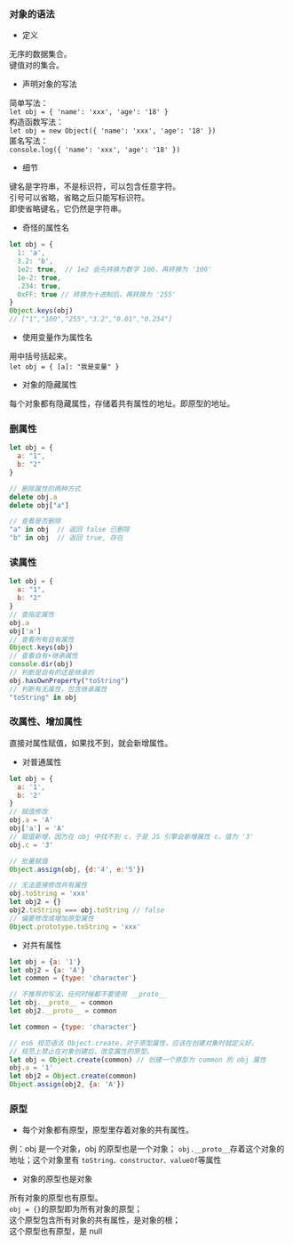 <a name="mRfM2"></a>
### 对象的语法
- 定义

无序的数据集合。<br />键值对的集合。

- 声明对象的写法

简单写法：<br />`let obj = { 'name': 'xxx', 'age': '18' }`<br />构造函数写法：<br />`let obj = new Object({ 'name': 'xxx', 'age': '18' })`<br />匿名写法：<br />`console.log({ 'name': 'xxx', 'age': '18' })`

- 细节

键名是字符串，不是标识符，可以包含任意字符。<br />引号可以省略，省略之后只能写标识符。<br />即使省略键名，它仍然是字符串。

- 奇怪的属性名
```javascript
let obj = {
  1: 'a',
  3.2: 'b',
  1e2: true,  // 1e2 会先转换为数字 100，再转换为 '100'
  1e-2: true,
  .234: true,
  0xFF: true // 转换为十进制后，再转换为 '255'
}
Object.keys(obj)
// ["1","100","255","3.2","0.01","0.234"]
```

- 使用变量作为属性名

用中括号括起来。<br />`let obj = { [a]: "我是变量" }`

- 对象的隐藏属性

每个对象都有隐藏属性，存储着共有属性的地址。即原型的地址。
<a name="CxdSj"></a>
### 删属性
```javascript
let obj = {
  a: "1",
  b: "2"
}

// 删除属性的两种方式
delete obj.a
delete obj["a"]

// 查看是否删除
"a" in obj  // 返回 false 已删除
"b" in obj  // 返回 true, 存在

```
<a name="jyakr"></a>
### 读属性
```javascript
let obj = {
  a: "1",
  b: "2"
}
// 查指定属性
obj.a
obj['a']
// 查看所有自有属性
Object.keys(obj)
// 查看自有+继承属性
console.dir(obj)
// 判断是自有的还是继承的
obj.hasOwnProperty("toString")
// 判断有无属性，包含继承属性
"toString" in obj
```
<a name="IDrL1"></a>
### 改属性、增加属性
直接对属性赋值，如果找不到，就会新增属性。

- 对普通属性
```javascript
let obj = {
  a: '1',
  b: '2'
}
// 赋值修改
obj.a = 'A'
obj['a'] = 'A'
// 赋值新增，因为在 obj 中找不到 c，于是 JS 引擎会新增属性 c，值为 '3'
obj.c = '3'

// 批量赋值
Object.assign(obj, {d:'4', e:'5'}) 

// 无法直接修改共有属性
obj.toString = 'xxx'
let obj2 = {}
obj2.toString === obj.toString // false
// 偏要修改或增加原型属性
Object.prototype.toString = 'xxx'
```

- 对共有属性
```javascript
let obj = {a: '1'}
let obj2 = {a: 'A'}
let common = {type: 'character'}

// 不推荐的写法，任何时候都不要使用 __proto__
let obj.__proto__ = common
let obj2.__proto__ = common
```
```javascript
let common = {type: 'character'}

// es6 规范语法 Object.create，对于原型属性，应该在创建对象时就定义好。
// 规范上禁止在对象创建后，改变属性的原型。
let obj = Object.create(common) // 创建一个原型为 common 的 obj 属性
obj.a = '1'
let obj2 = Object.create(common)
Object.assign(obj2, {a: 'A'})
```
<a name="Akain"></a>
### 原型

- 每个对象都有原型，原型里存着对象的共有属性。

例：obj 是一个对象，obj 的原型也是一个对象； `obj.__proto__`存着这个对象的地址；这个对象里有 `toString、constructor、valueOf`等属性

- 对象的原型也是对象

所有对象的原型也有原型。<br />`obj = {}`的原型即为所有对象的原型；   <br />这个原型包含所有对象的共有属性，是对象的根；<br />这个原型也有原型，是 null
